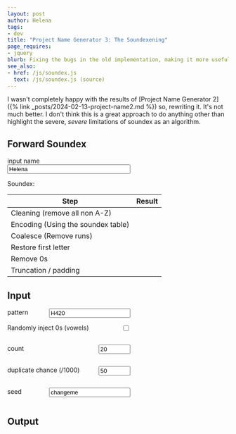```yaml
---
layout: post
author: Helena
tags:
- dev
title: "Project Name Generator 3: The Soundexening"
page_requires:
- jquery
blurb: Fixing the bugs in the old implementation, making it more useful.
see_also:
- href: /js/soundex.js
  text: /js/soundex.js (source)
---
```


I wasn't completely happy with the results of [Project Name Generator 2]({% link _posts/2024-02-13-project-name2.md %}) so, rewriting it. It's not much better. I don't think this is a great approach to do anything other than highlight the severe, *severe* limitations of soundex as an algorithm.

## Forward Soundex

<form id="forward" onsubmit="soundexForm(); return false; ">
<label for="name">input name</label>
<input type="text" name="name" id="name"  value="Helena" />
</form>

Soundex: <span id="output"></span>
<table id="forward-out">
    <thead>
        <tr>
            <th>Step</th>
            <th>Result</th>
        </tr>
    </thead>
    <tbody>
        <tr>
            <td>Cleaning (remove all non A-Z)</td>
            <td id="step1"></td>
        </tr>
        <tr>
            <td>Encoding (Using the soundex table)</td>
            <td id="step2"></td>
        </tr>
        <tr>
            <td>Coalesce (Remove runs)</td>
            <td id="step3"></td>
        </tr>
        <tr>
            <td>Restore first letter</td>
            <td id="step4"></td>
        </tr>
        <tr>
            <td>Remove 0s</td>
            <td id="step5"></td>
        </tr>
        <tr>
            <td>Truncation / padding</td>
            <td id="step6"></td>
        </tr>
    </tbody>
</table>

## Input

<form id="reverse" onsubmit="return false; ">
<label for="pattern">pattern
<input type="text" name="pattern" id="pattern"  value="H420" />
</label>

<label for="zero">Randomly inject 0s (vowels)
<input type="checkbox" name="zero" id="zero" value="zero"/>
</label>

<label for="count">count
<input type="number" name="count" id="count" min="1" max="1000" value="20" />
</label>

<label for="dupe">duplicate chance (/1000)
<input type="number" name="dupe" id="dupe" min="0" max="1000" value="50" />
</label>

<label for="seed">seed
<input type="text" name="seed" id="seed" value="changeme" />
</label>

</form>

## Output

<ul id="results">
</ul>

<script src="/js/lib.js"></script>
<script src="/js/soundex.js"></script>

<script>
function soundexForm() {
	let name = document.getElementById('name').value;
	// Discard all non-letter characters from surname: dashes, spaces, apostrophes, and so on.
	let arr = name.toUpperCase().replace(/[^A-Z]/g, '').split('');
	document.getElementById('step1').innerText = arr.join('');
	let first = arr[0];
	arr = arr.map((letter) => {
		return encoding[letter];
	});
	document.getElementById('step2').innerText = arr.join('');
	let last = "";
	arr = arr.map((letter) => {
		if (letter !== last) {
			last = letter;
			return letter;
		} else {
			last = letter;
			return null;
		}
	})
	arr = arr.filter((letter) => {
		return letter !== null;
	});
	document.getElementById('step3').innerText = arr.join('');
	arr[0] = first;
	document.getElementById('step4').innerText = arr.join('');
	document.getElementById('pattern').value = arr.join('');
	arr = arr.filter((letter) => {
		return letter !== 0;
	});
	document.getElementById('step5').innerText = arr.join('');
	arr = arr.slice(0, 4).join('').padEnd(4, '0');
	document.getElementById('step6').innerText = arr;
	//randomizeSoundex();
}
soundexForm();
rsf();

function rsf(){
    let res = document.getElementById("results");
    res.innerHTML = "";
    let opts = formToOpts("#reverse");

	let names = [];
	randomSetSeed(hashCode(opts.seed));
	for (let i = 0; i < opts.count; i++) {
		names.push(reverseSoundex(opts));
	}

    names.forEach((name) => {
        let li = document.createElement("li");
        console.log('li', name);
        li.textContent = name;
        res.appendChild(li);
    });
}

document.getElementById("name").addEventListener("keyup", () => {soundexForm(); rsf(); });
[...document.querySelectorAll("#reverse input")].forEach((elem) => {
    elem.addEventListener("keyup", rsf);
    elem.addEventListener("change", rsf);
});
</script>

<style>
form {
    display: flex;
    flex-direction: column;
    width: 20em;
    label {
        display: flex;
        flex-direction: row;
        justify-content: space-between;
    }
}
</style>

